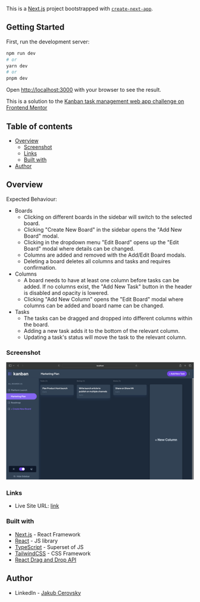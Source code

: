 This is a [Next.js](https://nextjs.org/) project bootstrapped with [`create-next-app`](https://github.com/vercel/next.js/tree/canary/packages/create-next-app).

## Getting Started

First, run the development server:

```bash
npm run dev
# or
yarn dev
# or
pnpm dev
```

Open [http://localhost:3000](http://localhost:3000) with your browser to see the result.


This is a solution to the [Kanban task management web app challenge on Frontend Mentor](https://www.frontendmentor.io/challenges/kanban-task-management-web-app-wgQLt-HlbB)

## Table of contents

- [Overview](#overview)
  - [Screenshot](#screenshot)
  - [Links](#links)
  - [Built with](#built-with)
- [Author](#author)

## Overview

Expected Behaviour:

- Boards
  - Clicking on different boards in the sidebar will switch to the selected board.
  - Clicking "Create New Board" in the sidebar opens the "Add New Board" modal.
  - Clicking in the dropdown menu "Edit Board" opens up the "Edit Board" modal where details can be changed.
  - Columns are added and removed with the Add/Edit Board modals.
  - Deleting a board deletes all columns and tasks and requires confirmation.
- Columns
  - A board needs to have at least one column before tasks can be added. If no columns exist, the "Add New Task" button in the header is disabled and opacity is lowered.
  - Clicking "Add New Column" opens the "Edit Board" modal where columns can be added and board name can be changed.
- Tasks
  - The tasks can be dragged and dropped into different columns within the board.
  - Adding a new task adds it to the bottom of the relevant column.
  - Updating a task's status will move the task to the relevant column.


### Screenshot

![Screenshot](<./public/assets/screenshots/main-page.png>)

### Links

- Live Site URL: [link](https://kanban-task-management-rust.vercel.app/)

### Built with    

- [Next.js](https://nextjs.org/) - React Framework
- [React](https://reactjs.org/) - JS library
- [TypeScript](https://www.typescriptlang.org/) - Superset of JS
- [TailwindCSS](https://tailwindcss.com/) - CSS Framework
- [React Drag and Drop API](https://react-dnd.github.io/react-dnd/about)



## Author

- LinkedIn - [Jakub Cerovsky](https://www.linkedin.com/in/jakub-cerovsky-288161173/)


